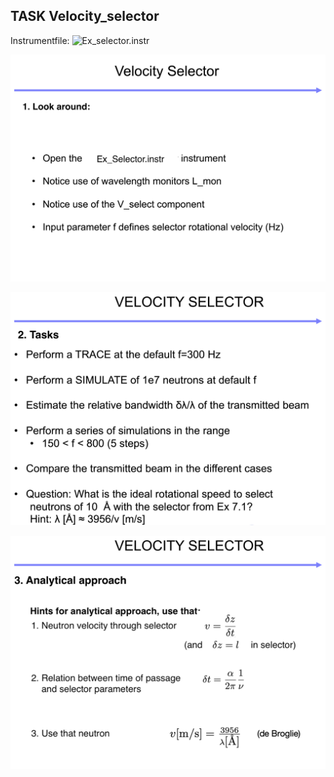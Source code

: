 ## TASK  Velocity_selector

Instrumentfile: ![Ex_selector.instr](Ex_selector.instr)

![Look around](Vsel_1.png)

![Simulation tasks](Vsel_2.png)

![Analytical consideration](Vsel_3.png)
